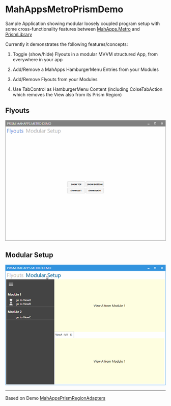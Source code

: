 # MahAppsMetroPrismDemo

Sample Application showing modular loosely coupled program setup with some cross-functionality features between 
[MahApps.Metro](https://github.com/MahApps/MahApps.Metro) and
[PrismLibrary](https://github.com/PrismLibrary/Prism)

Currently it demonstrates the following features/concepts:

1. Toggle (show/hide) Flyouts in a modular MVVM structured App, from everywhere in your app

2. Add/Remove a MahApps HamburgerMenu Entries from your Modules

3. Add/Remove Flyouts from your Modules

4. Use TabControl as HamburgerMenu Content 
(including ColseTabAction which removes the View also from its Prism Region)

## Flyouts
![](Flyouts.gif)

## Modular Setup
![](ModularSetup.gif)

---

Based on Demo [MahAppsPrismRegionAdapters](https://github.com/WaldemarCoding/MahAppsPrismRegionAdapters)